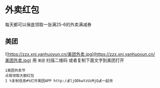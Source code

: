 # 外卖红包

每天都可以保底领取一张满25-6的外卖满减券

## 美团
![https://zzx.xnj.yanhuoyun.cn/美团外卖.jpg](https://zzx.xnj.yanhuoyun.cn/美团外卖.jpg)
用 `美团` 扫描二维码 或者复制下面文字到美团打开
```
1美团外卖节
点我领取大额红包
1 %复制信息#%打开美团APP http:/💰ljODkwYzUzMjQ💰一起领
```



